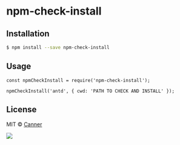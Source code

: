 # npm-check-install

## Installation

```sh
$ npm install --save npm-check-install
```

## Usage

```
const npmCheckInstall = require('npm-check-install');

npmCheckInstall('antd', { cwd: 'PATH TO CHECK AND INSTALL' });
```

## License

MIT © [Canner](http://github.com/canner)

<a href="https://canner.io">
  <img src="https://user-images.githubusercontent.com/26116324/37811196-a437d930-2e93-11e8-97d8-0653ace2a46d.png"/>
</a>
